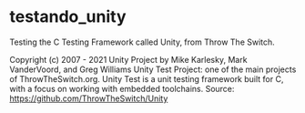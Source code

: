 # testando_unity
Testing the C Testing Framework called Unity, from Throw The Switch.

Copyright (c) 2007 - 2021 Unity Project by Mike Karlesky, Mark VanderVoord, and Greg Williams
Unity Test Project: one of the main projects of ThrowTheSwitch.org. Unity Test is a unit testing framework built for C, with a focus on working with embedded toolchains.
Source: https://github.com/ThrowTheSwitch/Unity
